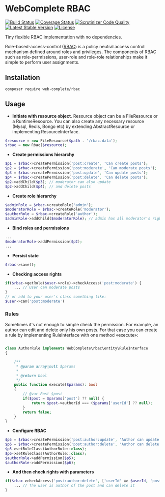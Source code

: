 # WebComplete RBAC

[![Build Status](https://travis-ci.org/web-complete/rbac.svg?branch=master)](https://travis-ci.org/web-complete/rbac)
[![Coverage Status](https://coveralls.io/repos/github/web-complete/rbac/badge.svg?branch=master)](https://coveralls.io/github/web-complete/rbac?branch=master)
[![Scrutinizer Code Quality](https://scrutinizer-ci.com/g/web-complete/rbac/badges/quality-score.png?b=master)](https://scrutinizer-ci.com/g/web-complete/rbac/?branch=master)
[![Latest Stable Version](https://poser.pugx.org/web-complete/rbac/version)](https://packagist.org/packages/web-complete/rbac)
[![License](https://poser.pugx.org/web-complete/rbac/license)](https://packagist.org/packages/web-complete/rbac)

Tiny flexible RBAC implementation with no dependencies.

Role-based-access-control ([RBAC](https://en.wikipedia.org/wiki/Role-based_access_control)) is a policy neutral access control mechanism defined around roles and privileges. The components of RBAC such as role-permissions, user-role and role-role relationships make it simple to perform user assignments.

## Installation

```
composer require web-complete/rbac
```

## Usage

- **Initiate with resource object**. Resource object can be a FileResource or a RuntimeResource. You can also create any necessary resource (Mysql, Redis, Bongo etc) by extending AbstractResource or implementing ResourceInterface.

```php
$resource = new FileResource($path . '/rbac.data');
$rbac = new Rbac($resource);
```

- **Create permissions hierarchy**

```php
$p1 = $rbac->createPermission('post:create', 'Can create posts');
$p2 = $rbac->createPermission('post:moderate', 'Can moderate posts');
$p3 = $rbac->createPermission('post:update', 'Can update posts');
$p4 = $rbac->createPermission('post:delete', 'Can delete posts');
$p2->addChild($p3); // moderator can also update
$p2->addChild($p4); // and delete posts
```

- **Create role hierarchy**

```php
$adminRole = $rbac->createRole('admin');
$moderatorRole = $rbac->createRole('moderator');
$authorRole = $rbac->createRole('author');
$adminRole->addChild($moderatorRole); // admin has all moderator's rights
```
- **Bind roles and permissions**

```php
...
$moderatorRole->addPermission($p2);
...
```

- **Persist state**

```php
$rbac->save();
```

- **Checking access rights**

```php
if($rbac->getRole($user->role)->checkAccess('post:moderate') {
    ... // User can moderate posts
}
// or add to your user's class something like:
$user->can('post:moderate') 
```

### Rules

Sometimes it's not enough to simple check the permission. For example, an author can edit and delete only his own posts. 
For that case you can create a rule by implementing RuleInterface with one method «execute»:

```php

class AuthorRule implements WebComplete\rbac\entity\RuleInterface
{

    /**
     * @param array|null $params
     *
     * @return bool
     */
    public function execute($params): bool
    {
        // @var Post $post
        if($post = $params['post'] ?? null) {
            return $post->authorId === ($params['userId'] ?? null);
        }
        return false;
    }
}
```

- **Configure RBAC**

```php
$p5 = $rbac->createPermission('post:author:update', 'Author can update his posts');
$p6 = $rbac->createPermission('post:author:delete', 'Author can delete his posts');
$p5->setRuleClass(AuthorRule::class);
$p6->setRuleClass(AuthorRule::class);
$authorRole->addPermission($p5);
$authorRole->addPermission($p6);
```

- **And then check rights with parameters**

```php
if($rbac->checkAccess('post:author:delete', ['userId' => $userId, 'post' => $post]) {
    ... // The user is author of the post and can delete it
}
```